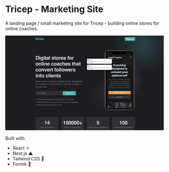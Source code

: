 # Tricep - Marketing Site
A landing page / small marketing site for Tricep - building online stores for online coaches.

![Screenshot](public/images/screenshot.png) 

Built with: 
- React ⚛️ 
- Next.js ▲
- Tailwind CSS 💨
- Formik 📝

